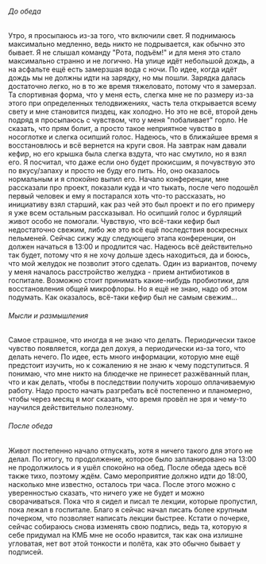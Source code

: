 ###### До обеда
Утро, я просыпаюсь из-за того, что включили свет. Я поднимаюсь максимально медленно, ведь никто не подрывается, как обычно это бывает. Я не слышал команду "Рота, подъём!" и для меня это стало максимально странно и не логично. На улице идёт небольшой дождь, а на асфальте ещё есть замерзшая вода с ночи. По идее, когда идёт дождь мы не должны идти на зарядку, но мы пошли. 
Зарядка далась достаточно легко, но в то же время тяжеловато, потому что я замерзал. Та спортивная форма, что у меня есть, слегка мне не по размеру из-за этого при определенных телодвижениях, часть тела открывается всему свету и мне становится пиздец, как холодно. Но это не всё, второй день подряд я просыпаюсь с чувством, что у меня "побаливает" горло. Не сказать, что прям болит, а просто такое неприятное чувство в носоглотке и слегка осипший голос. Надеюсь, что в ближайшее время я восстановлюсь и всё вернется на круги своя.
На завтрак нам давали кефир, но его крышка была слегка вздута, что нас смутило, но я взял его. Я посчитал, что даже если оно будет прокисшим, я почувствую это по вкусу/запаху и просто не буду его пить. Но, оно оказалось нормальным и я спокойно выпил его. 
Начало конференции, мне рассказали про проект, показали куда и что тыкать, после чего подошёл первый человек и ему я постарался хоть что-то рассказать, но инициативу взял старший, как раз чей это был проект и по его примеру я уже всем остальным рассказывал. Но осипший голос и бурлящий живот особо не помогали. Чувствую, что всё-таки кефир был недостаточно свежим, либо же это всё ещё последствия воскресных пельменей.
Сейчас сижу жду следующего этапа конференции, он должен начаться в 13:00 и продлится час. Надеюсь всё действительно так будет, потому что я не хочу дольше здесь находиться, да и боюсь, что мой желудок не позволит этого сделать.
Один из вариантов, почему у меня началось расстройство желудка - прием антибиотиков в госпитале. Возможно стоит принимать какие-нибудь пробиотики, для восстановления общей микрофлоры. Но я ещё не знаю, надо об этом подумать.
Как оказалось, всё-таки кефир был не самым свежим...
###### Мысли и размышления
Самое страшное, что иногда я не знаю что делать. Периодически такое чувство появляется, когда дел дохуя, а периодически из-за того, что делать нечего. По идее, есть много информации, которую мне ещё предстоит изучить, но к сожалению я не знаю к чему подступиться. Я понимаю, что мне никто на блюдечке не принесет разжёванный план, что и как делать, чтобы в последствии получить хорошо оплачиваемую работу. Надо просто начать разгребать всё постепенно и планомерно, чтобы через месяц я мог сказать, что время провёл не зря и чему-то научился действительно полезному. 
###### После обеда
Живот постепенно начало отпускать, хотя я ничего такого для этого не делал. По итогу, то продолжение, которое было запланировано на 13:00 не продолжилось и я ушёл спокойно на обед. После обеда здесь всё также тихо, поэтому ждём. Само мероприятие должно идти до 18:00, насколько мне известно, осталось три часа. После этого можно с уверенностью сказать, что ничего уже не будет и можно сворачиваться.
Пока что я сидел и писал те лекции, которые пропустил, пока лежал в госпитале. Благо я сейчас начал писать более крупным почерком, что позволяет написать лекции быстрее. Кстати о почерке, сейчас собираюсь снова изменять свою подпись, ведь та, которую я себе придумал на КМБ мне не особо нравится, так как она излишне угловатая, нет вот этой тонкости и полёта, как это обычно бывает у подписей.